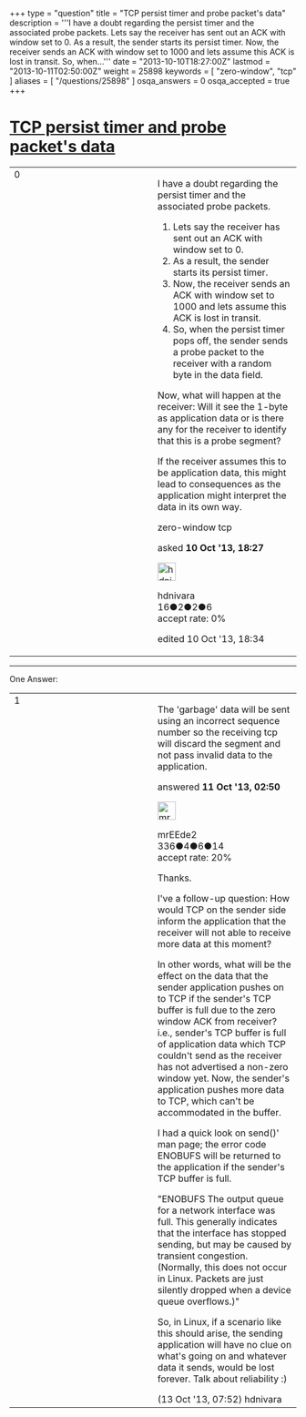 +++
type = "question"
title = "TCP persist timer and probe packet&#x27;s data"
description = '''I have a doubt regarding the persist timer and the associated probe packets.  Lets say the receiver has sent out an ACK with window set to 0. As a result, the sender starts its persist timer. Now, the receiver sends an ACK with window set to 1000 and lets assume this ACK is lost in transit. So, when...'''
date = "2013-10-10T18:27:00Z"
lastmod = "2013-10-11T02:50:00Z"
weight = 25898
keywords = [ "zero-window", "tcp" ]
aliases = [ "/questions/25898" ]
osqa_answers = 0
osqa_accepted = true
+++

<div class="headNormal">

# [TCP persist timer and probe packet's data](/questions/25898/tcp-persist-timer-and-probe-packets-data)

</div>

<div id="main-body">

<div id="askform">

<table id="question-table" style="width:100%;"><colgroup><col style="width: 50%" /><col style="width: 50%" /></colgroup><tbody><tr class="odd"><td style="width: 30px; vertical-align: top"><div class="vote-buttons"><div id="post-25898-score" class="post-score" title="current number of votes">0</div><div id="favorite-count" class="favorite-count"></div></div></td><td><div id="item-right"><div class="question-body"><p>I have a doubt regarding the persist timer and the associated probe packets.</p><ol><li>Lets say the receiver has sent out an ACK with window set to 0.</li><li>As a result, the sender starts its persist timer.</li><li>Now, the receiver sends an ACK with window set to 1000 and lets assume this ACK is lost in transit.</li><li>So, when the persist timer pops off, the sender sends a probe packet to the receiver with a random byte in the data field.</li></ol><p>Now, what will happen at the receiver: Will it see the 1-byte as application data or is there any for the receiver to identify that this is a probe segment?</p><p>If the receiver assumes this to be application data, this might lead to consequences as the application might interpret the data in its own way.</p></div><div id="question-tags" class="tags-container tags">zero-window tcp</div><div id="question-controls" class="post-controls"></div><div class="post-update-info-container"><div class="post-update-info post-update-info-user"><p>asked <strong>10 Oct '13, 18:27</strong></p><img src="https://secure.gravatar.com/avatar/ebc6c07016107ce674e93e9d7293e59a?s=32&amp;d=identicon&amp;r=g" class="gravatar" width="32" height="32" alt="hdnivara&#39;s gravatar image" /><p>hdnivara<br />
<span class="score" title="16 reputation points">16</span><span title="2 badges"><span class="badge1">●</span><span class="badgecount">2</span></span><span title="2 badges"><span class="silver">●</span><span class="badgecount">2</span></span><span title="6 badges"><span class="bronze">●</span><span class="badgecount">6</span></span><br />
<span class="accept_rate" title="Rate of the user&#39;s accepted answers">accept rate:</span> <span title="hdnivara has no accepted answers">0%</span></p></div><div class="post-update-info post-update-info-edited"><p>edited 10 Oct '13, 18:34</p></div></div><div id="comments-container-25898" class="comments-container"></div><div id="comment-tools-25898" class="comment-tools"></div><div class="clear"></div><div id="comment-25898-form-container" class="comment-form-container"></div><div class="clear"></div></div></td></tr></tbody></table>

------------------------------------------------------------------------

<div class="tabBar">

<span id="sort-top"></span>

<div class="headQuestions">

One Answer:

</div>

</div>

<span id="25912"></span>

<div id="answer-container-25912" class="answer accepted-answer">

<table style="width:100%;"><colgroup><col style="width: 50%" /><col style="width: 50%" /></colgroup><tbody><tr class="odd"><td style="width: 30px; vertical-align: top"><div class="vote-buttons"><div id="post-25912-score" class="post-score" title="current number of votes">1</div></div></td><td><div class="item-right"><div class="answer-body"><p>The 'garbage' data will be sent using an incorrect sequence number so the receiving tcp will discard the segment and not pass invalid data to the application.</p></div><div class="answer-controls post-controls"></div><div class="post-update-info-container"><div class="post-update-info post-update-info-user"><p>answered <strong>11 Oct '13, 02:50</strong></p><img src="https://secure.gravatar.com/avatar/d6607c3aca20db751d019d8bbd2da893?s=32&amp;d=identicon&amp;r=g" class="gravatar" width="32" height="32" alt="mrEEde2&#39;s gravatar image" /><p>mrEEde2<br />
<span class="score" title="336 reputation points">336</span><span title="4 badges"><span class="badge1">●</span><span class="badgecount">4</span></span><span title="6 badges"><span class="silver">●</span><span class="badgecount">6</span></span><span title="14 badges"><span class="bronze">●</span><span class="badgecount">14</span></span><br />
<span class="accept_rate" title="Rate of the user&#39;s accepted answers">accept rate:</span> <span title="mrEEde2 has 5 accepted answers">20%</span></p></div></div><div id="comments-container-25912" class="comments-container"><span id="25946"></span><div id="comment-25946" class="comment"><div id="post-25946-score" class="comment-score"></div><div class="comment-text"><p>Thanks.</p><p>I've a follow-up question: How would TCP on the sender side inform the application that the receiver will not able to receive more data at this moment?</p><p>In other words, what will be the effect on the data that the sender application pushes on to TCP if the sender's TCP buffer is full due to the zero window ACK from receiver? i.e., sender's TCP buffer is full of application data which TCP couldn't send as the receiver has not advertised a non-zero window yet. Now, the sender's application pushes more data to TCP, which can't be accommodated in the buffer.</p><p>I had a quick look on send()' man page; the error code ENOBUFS will be returned to the application if the sender's TCP buffer is full.</p><p>"ENOBUFS The output queue for a network interface was full. This generally indicates that the interface has stopped sending, but may be caused by transient congestion. (Normally, this does not occur in Linux. Packets are just silently dropped when a device queue overflows.)"</p><p>So, in Linux, if a scenario like this should arise, the sending application will have no clue on what's going on and whatever data it sends, would be lost forever. Talk about reliability :)</p></div><div id="comment-25946-info" class="comment-info"><span class="comment-age">(13 Oct '13, 07:52)</span> hdnivara</div></div></div><div id="comment-tools-25912" class="comment-tools"></div><div class="clear"></div><div id="comment-25912-form-container" class="comment-form-container"></div><div class="clear"></div></div></td></tr></tbody></table>

</div>

<div class="paginator-container-left">

</div>

</div>

</div>

